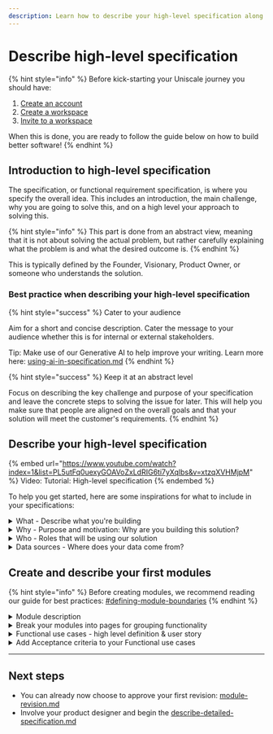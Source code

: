 ```yaml
---
description: Learn how to describe your high-level specification along with best practices.
---
```


# Describe high-level specification

{% hint style="info" %}
Before kick-starting your Uniscale journey you should have:

1. [Create an account](https://help.uniscale.com/account-and-preferences/create-an-account)
2. [Create a workspace](https://help.uniscale.com/workspace-administration/manage-workspaces/create-a-workspace)
3. [Invite to a workspace](https://help.uniscale.com/workspace-administration/manage-workspaces/invite-to-a-workspace)

When this is done, you are ready to follow the guide below on how to build better software!
{% endhint %}



## Introduction to high-level specification

The specification, or functional requirement specification, is where you specify the overall idea. This includes an introduction, the main challenge, why you are going to solve this, and on a high level your approach to solving this.

{% hint style="info" %}
This part is done from an abstract view, meaning that it is not about solving the actual problem, but rather carefully explaining what the problem is and what the desired outcome is.
{% endhint %}

This is typically defined by the Founder, Visionary, Product Owner, or someone who understands the solution.



### Best practice when describing your high-level specification

{% hint style="success" %}
Cater to your audience

Aim for a short and concise description. Cater the message to your audience whether this is for internal or external stakeholders.

Tip: Make use of our Generative AI to help improve your writing. Learn more here: [using-ai-in-specification.md](using-ai-in-specification.md "mention")
{% endhint %}

{% hint style="success" %}
Keep it at an abstract level

Focus on describing the key challenge and purpose of your specification and leave the concrete steps to solving the issue for later. This will help you make sure that people are aligned on the overall goals and that your solution will meet the customer's requirements.
{% endhint %}



## Describe your high-level specification

{% embed url="https://www.youtube.com/watch?index=1&list=PL5utFq0uexyGOAVoZxLdRIG6ti7yXqlbs&v=xtzqXVHMjpM" %}
Video: Tutorial: High-level specification
{% endembed %}

To help you get started, here are some inspirations for what to include in your specifications:

<details>

<summary>What - Describe what you're building</summary>

* Short description: Explain in a few sentences what your product is doing.
* What are the high-level functionalities and features of your solution?
  * Come up with 3-5 bullets that explains overall what your solution will be doing.
  * What are the main requirements from your actors?
  * Try to write in a few sentences how you will solve this problem without going into detail.

</details>

<details>

<summary>Why - Purpose and motivation: Why are you building this solution?</summary>

Describe to your audience what the purpose of your solution is.

* What is the purpose
* What value does it bring?
* What are the desired outcomes that you want to achieve?
* What is your motivation for building this solution?
* What are the struggles and challenges that you see for example in the market?
* What are the problems or needs that people have?
* Why are we the right people to solve this problem compared to others?&#x20;

</details>

<details>

<summary>Who - Roles that will be using our solution</summary>

Start by listing all the actors that will be involved in your solution. Here is some inspiration:

* Different roles and personas
* Partners
* Distributors

Now can you group the listed actors based on eg. their type and interactions with each functionality?&#x20;

This is to identify patterns of your actors, like roles and people that interact with the solution, fx the end-users (customers), and stakeholders like system administrators, suppliers, third-party contributors, etc.&#x20;

</details>

<details>

<summary>Data sources - Where does your data come from?</summary>

List here where the different types of data will come from. Here is some inspiration:

* Manually inputting data
* Integration with systems or service providers
* Does the customer have to provide their details or personal information?

</details>



## Create and describe your first modules

{% hint style="info" %}
Before creating modules, we recommend reading our guide for best practices: [#defining-module-boundaries](solution-basics.md#defining-module-boundaries "mention")
{% endhint %}

<details>

<summary>Module description</summary>

The description of your module is where you describe the purpose and intention for this specific module.&#x20;

💡 Tip: You can re-use the relevant information you described in your high-level specification.

Here are relevant things to include:&#x20;

* Intended functionality for the specific module.
* What is the exact action that this module intends to achieve?
* Detailed explanation of what this module is supposed to do and how it proposes to achieve it
* Actors: Who is going to interact with this module?

</details>

<details>

<summary>Break your modules into pages for grouping functionality</summary>

Pages are an element for structure, where you can organize and group your functional use cases. Often used (if needed) when you have locked in the first revision.&#x20;

You can read more about Pages here: [#page](solution-basics.md#page "mention")

</details>

<details>

<summary>Functional use cases - high level definition &#x26; user story </summary>

* This is the high-level behavior: a clear description of the high-level functionality intended for the user (this usually entails an action/ taking the user from point A to point B
* A good logic to follow is that you should describe the functional use case with:&#x20;
  * Define the actor and their needs.
  * Describe what each actor wants to achieve.
  * Define their desired outcome.
* Examples: House cleaning app: As a house owner, when my house is dirty, I want to book a cleaner, so that my house is cleaned.

You can read more here: [#functional-use-case](solution-basics.md#functional-use-case "mention")

</details>

<details>

<summary>Add Acceptance criteria to your Functional use cases</summary>

* Describe what this is and how it will work
* Note; Our Generative AI can help write suggestions for what acceptance criteria to include: [#ai-generated-acceptance-criteria](using-ai-in-specification.md#ai-generated-acceptance-criteria "mention")
* Definition: a list of qualifications that the functional use case (UX flow if detailed specification?) needs to fulfill

</details>

***



## Next steps

* You can already now choose to approve your first revision: [module-revision.md](module-revision.md "mention")
* Involve your product designer and begin the [describe-detailed-specification.md](describe-detailed-specification.md "mention")
